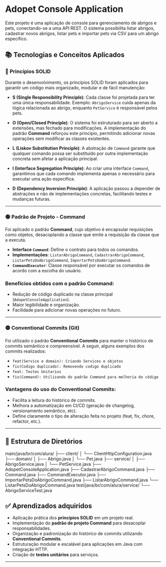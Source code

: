 # Adopet Console Application

Este projeto é uma aplicação de console para gerenciamento de abrigos e pets, conectando-se a uma API REST. O sistema possibilita listar abrigos, cadastrar novos abrigos, listar pets e importar pets via CSV para um abrigo específico.

## 📚 Tecnologias e Conceitos Aplicados

### 🔵 **Princípios SOLID**

Durante o desenvolvimento, os princípios SOLID foram aplicados para garantir um código mais organizado, modular e de fácil manutenção:

- **S (Single Responsibility Principle)**: Cada classe foi projetada para ter uma única responsabilidade. Exemplo: `AbrigoService` cuida apenas da lógica relacionada ao abrigo, enquanto `PetService` é responsável pelos pets.
 
- **O (Open/Closed Principle)**: O sistema foi estruturado para ser aberto a extensões, mas fechado para modificações. A implementação do padrão **Command** reforçou este princípio, permitindo adicionar novas operações sem modificar as classes existentes.

- **L (Liskov Substitution Principle)**: A abstração de `Command` garante que qualquer comando possa ser substituído por outra implementação concreta sem afetar a aplicação principal.

- **I (Interface Segregation Principle)**: Ao criar uma interface `Command`, garantimos que cada comando implementa apenas o necessário para executar uma ação específica.

- **D (Dependency Inversion Principle)**: A aplicação passou a depender de abstrações e não de implementações concretas, facilitando testes e mudanças futuras.

---

### 🟢 **Padrão de Projeto - Command**

Foi aplicado o padrão **Command**, cujo objetivo é encapsular requisições como objetos, desacoplando a classe que emite a requisição da classe que a executa.

- **Interface `Command`**: Define o contrato para todos os comandos.
- **Implementações**: `ListarAbrigoCommand`, `CadastrarAbrigoCommand`, `ListarPetsDoAbrigoCommand`, `ImportarPetsDoAbrigoCommand`.
- **`CommandExecutor`**: Classe responsável por executar os comandos de acordo com a escolha do usuário.

### Benefícios obtidos com o padrão Command:
- Redução de código duplicado na classe principal (`AdopetConsoleApplication`).
- Maior legibilidade e organização.
- Facilidade para adicionar novas operações no futuro.

---

### 🟡 **Conventional Commits (Git)**

Foi utilizado o padrão **Conventional Commits** para manter o histórico de commits semântico e compreensível. A seguir, alguns exemplos dos commits realizados:

- `feat(Service e domain): Criando Services e objetos`
- `fix(Codigo duplicado): Removendo codigo duplicado`
- `feat: Testes Unitarios`
- `fix(Command): Utilizando do padrão Command para melhoria do código`

### Vantagens do uso do Conventional Commits:
- Facilita a leitura do histórico de commits.
- Melhora a automatização em CI/CD (geração de changelog, versionamento semântico, etc).
- Define claramente o tipo de alteração feita no projeto (feat, fix, chore, refactor, etc.).

---

## 🚀 Estrutura de Diretórios

main/java/br/com/alura/ 
├── client/ │ └── ClientHttpConfiguration.java 
├── domain/ │ ├── Abrigo.java │ └── Pet.java 
├── service/ │ ├── AbrigoService.java │ └── PetService.java ├── AdopetConsoleApplication.java 
├── CadastrarAbrigoCommand.java 
├── Command.java 
├── CommandExecutor.java 
├── ImportarPetsDoAbrigoCommand.java 
├── ListarAbrigoCommand.java 
└── ListarPetsDoAbrigoCommand.java
test/java/br/com/alura/service/ 
└── AbrigoServiceTest.java

## ✅ Aprendizados adquiridos

- Aplicação prática dos **princípios SOLID** em um projeto real.
- Implementação do **padrão de projeto Command** para desacoplar responsabilidades.
- Organização e padronização do histórico de commits utilizando **Conventional Commits**.
- Estruturação modular e escalável para aplicações em Java com integração HTTP.
- Criação de **testes unitários** para serviços.

---

